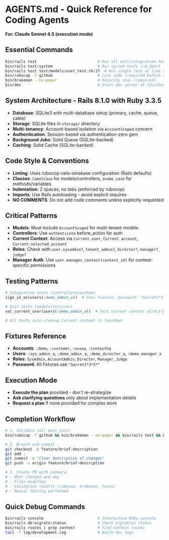 # AGENTS.md - Quick Reference for Coding Agents

**For: Claude Sonnet 4.5 (execution mode)**

## Essential Commands
```bash
bin/rails test                           # Run all unit/integration tests (~36s)
bin/rails test:system                    # Run system tests (~6.5min)
bin/rails test test/models/user_test.rb:27  # Run single test at line 27
bin/rubocop -f github                    # Lint code (required before commit)
bin/brakeman --no-pager                  # Security scan (required)
bin/dev                                  # Start dev server at localhost:3000
```

## System Architecture - Rails 8.1.0 with Ruby 3.3.5
- **Database**: SQLite3 with multi-database setup (primary, cache, queue, cable)
- **Storage**: SQLite files in `storage/` directory
- **Multi-tenancy**: Account-based isolation via `AccountScoped` concern
- **Authentication**: Session-based via authentication-zero gem
- **Background Jobs**: Solid Queue (SQLite-backed)
- **Caching**: Solid Cache (SQLite-backed)

## Code Style & Conventions
- **Linting**: Uses rubocop-rails-omakase configuration (Rails defaults)
- **Classes**: `CamelCase` for models/controllers, `snake_case` for methods/variables
- **Indentation**: 2 spaces, no tabs (enforced by rubocop)
- **Imports**: Use Rails autoloading - avoid explicit requires
- **NO COMMENTS**: Do not add code comments unless explicitly requested

## Critical Patterns
- **Models**: Must include `AccountScoped` for multi-tenant models
- **Controllers**: Use `authenticate` before_action for auth
- **Current Context**: Access via `Current.user`, `Current.account`, `Current.selected_account`
- **Roles**: Check with `user.sysadmin?`, `tenant_admin?`, `director?`, `manager?`, `judge?`
- **Manager Auth**: Use `user.manages_contest(contest_id)` for contest-specific permissions

## Testing Patterns
```ruby
# Integration tests (controllers/system)
sign_in_as(users(:demo_admin_a))  # Uses fixture, password: "Secret1*3*5*"

# Unit tests (models/services)
set_current_user(users(:demo_admin_a))  # Sets Current context directly

# All tests auto-cleanup Current context in teardown
```

## Fixtures Reference
- **Accounts**: `:demo`, `:customer`, `:ossaa`, `:contesthq`
- **Users**: `:sys_admin_a`, `:demo_admin_a`, `:demo_director_a`, `:demo_manager_a`
- **Roles**: `SysAdmin`, `AccountAdmin`, `Director`, `Manager`, `Judge`
- **Password**: All fixtures use `"Secret1*3*5*"`

## Execution Mode
- **Execute the plan** provided - don't re-strategize
- **Ask clarifying questions** only about implementation details
- **Request a plan** if none provided for complex work

## Completion Workflow
```bash
# 1. Validate (all must pass)
bin/rubocop -f github && bin/brakeman --no-pager && bin/rails test && bin/rails test:system

# 2. Branch and commit
git checkout -b feature/brief-description
git add .
git commit -m "Clear description of changes"
git push -u origin feature/brief-description

# 3. Create PR with summary:
# - What changed and why
# - Files modified
# - Validation results (rubocop, brakeman, tests)
# - Manual testing performed
```

## Quick Debug Commands
```bash
bin/rails console                        # Interactive Ruby console
bin/rails db:migrate:status              # Check migration status
bin/rails routes | grep contest          # Find contest routes
tail -f log/development.log              # Watch dev logs
```
